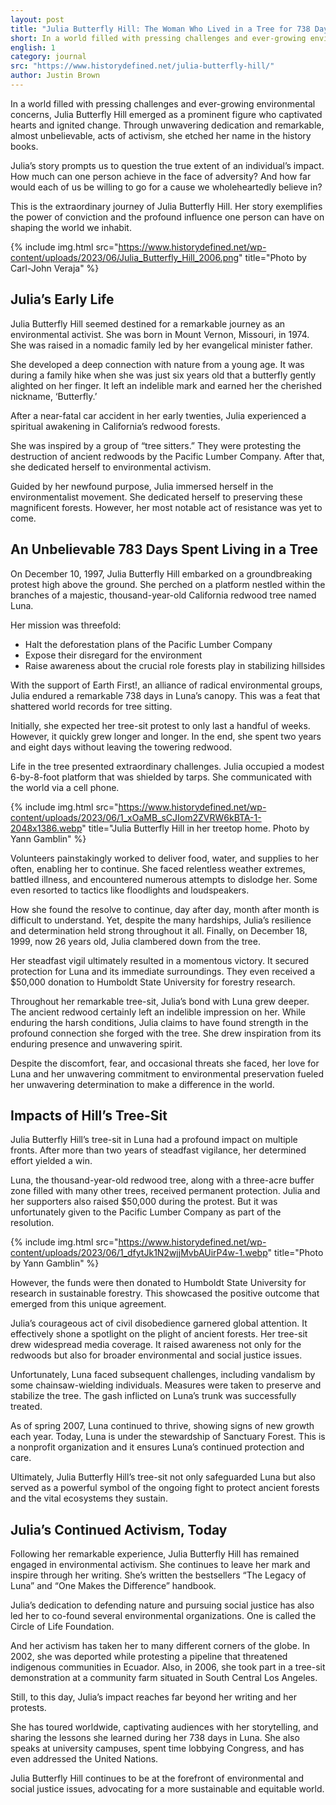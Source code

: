 ```yaml
---
layout: post
title: "Julia Butterfly Hill: The Woman Who Lived in a Tree for 738 Days"
short: In a world filled with pressing challenges and ever-growing environmental concerns, Julia Butterfly Hill emerged as a prominent figure who captivated hearts and ignited change. Through unwavering dedication and remarkable, almost unbelievable, acts of activism, she etched her name in the history books.
english: 1
category: journal
src: "https://www.historydefined.net/julia-butterfly-hill/"
author: Justin Brown
---
```


In a world filled with pressing challenges and ever-growing environmental concerns, Julia Butterfly Hill emerged as a prominent figure who captivated hearts and ignited change. Through unwavering dedication and remarkable, almost unbelievable, acts of activism, she etched her name in the history books.

Julia’s story prompts us to question the true extent of an individual’s impact. How much can one person achieve in the face of adversity? And how far would each of us be willing to go for a cause we wholeheartedly believe in?

This is the extraordinary journey of Julia Butterfly Hill. Her story exemplifies the power of conviction and the profound influence one person can have on shaping the world we inhabit.

{% include img.html src="https://www.historydefined.net/wp-content/uploads/2023/06/Julia_Butterfly_Hill_2006.png" title="Photo by Carl-John Veraja" %}

## Julia’s Early Life

Julia Butterfly Hill seemed destined for a remarkable journey as an environmental activist. She was born in Mount Vernon, Missouri, in 1974. She was raised in a nomadic family led by her evangelical minister father.

She developed a deep connection with nature from a young age. It was during a family hike when she was just six years old that a butterfly gently alighted on her finger. It left an indelible mark and earned her the cherished nickname, ‘Butterfly.’

After a near-fatal car accident in her early twenties, Julia experienced a spiritual awakening in California’s redwood forests.

She was inspired by a group of “tree sitters.” They were protesting the destruction of ancient redwoods by the Pacific Lumber Company. After that, she dedicated herself to environmental activism.

Guided by her newfound purpose, Julia immersed herself in the environmentalist movement. She dedicated herself to preserving these magnificent forests. However, her most notable act of resistance was yet to come.

## An Unbelievable 783 Days Spent Living in a Tree

On December 10, 1997, Julia Butterfly Hill embarked on a groundbreaking protest high above the ground. She perched on a platform nestled within the branches of a majestic, thousand-year-old California redwood tree named Luna.

Her mission was threefold:

- Halt the deforestation plans of the Pacific Lumber Company
- Expose their disregard for the environment
- Raise awareness about the crucial role forests play in stabilizing hillsides

With the support of Earth First!, an alliance of radical environmental groups, Julia endured a remarkable 738 days in Luna’s canopy. This was a feat that shattered world records for tree sitting.

Initially, she expected her tree-sit protest to only last a handful of weeks. However, it quickly grew longer and longer. In the end, she spent two years and eight days without leaving the towering redwood.

Life in the tree presented extraordinary challenges. Julia occupied a modest 6-by-8-foot platform that was shielded by tarps. She communicated with the world via a cell phone.

{% include img.html src="https://www.historydefined.net/wp-content/uploads/2023/06/1_xOaMB_sCJIom2ZVRW6kBTA-1-2048x1386.webp" title="Julia Butterfly Hill in her treetop home. Photo by Yann Gamblin" %}

Volunteers painstakingly worked to deliver food, water, and supplies to her often, enabling her to continue. She faced relentless weather extremes, battled illness, and encountered numerous attempts to dislodge her. Some even resorted to tactics like floodlights and loudspeakers.

How she found the resolve to continue, day after day, month after month is difficult to understand. Yet, despite the many hardships, Julia’s resilience and determination held strong throughout it all. Finally, on December 18, 1999, now 26 years old, Julia clambered down from the tree.

Her steadfast vigil ultimately resulted in a momentous victory. It secured protection for Luna and its immediate surroundings. They even received a $50,000 donation to Humboldt State University for forestry research.

Throughout her remarkable tree-sit, Julia’s bond with Luna grew deeper. The ancient redwood certainly left an indelible impression on her. While enduring the harsh conditions, Julia claims to have found strength in the profound connection she forged with the tree. She drew inspiration from its enduring presence and unwavering spirit.

Despite the discomfort, fear, and occasional threats she faced, her love for Luna and her unwavering commitment to environmental preservation fueled her unwavering determination to make a difference in the world.

## Impacts of Hill’s Tree-Sit

Julia Butterfly Hill’s tree-sit in Luna had a profound impact on multiple fronts. After more than two years of steadfast vigilance, her determined effort yielded a win.

Luna, the thousand-year-old redwood tree, along with a three-acre buffer zone filled with many other trees, received permanent protection. Julia and her supporters also raised $50,000 during the protest. But it was unfortunately given to the Pacific Lumber Company as part of the resolution.

{% include img.html src="https://www.historydefined.net/wp-content/uploads/2023/06/1_dfytJk1N2wjjMvbAUirP4w-1.webp" title="Photo by Yann Gamblin" %}

However, the funds were then donated to Humboldt State University for research in sustainable forestry. This showcased the positive outcome that emerged from this unique agreement.

Julia’s courageous act of civil disobedience garnered global attention. It effectively shone a spotlight on the plight of ancient forests. Her tree-sit drew widespread media coverage. It raised awareness not only for the redwoods but also for broader environmental and social justice issues.

Unfortunately, Luna faced subsequent challenges, including vandalism by some chainsaw-wielding individuals. Measures were taken to preserve and stabilize the tree. The gash inflicted on Luna’s trunk was successfully treated.

As of spring 2007, Luna continued to thrive, showing signs of new growth each year. Today, Luna is under the stewardship of Sanctuary Forest. This is a nonprofit organization and it ensures Luna’s continued protection and care.

Ultimately, Julia Butterfly Hill’s tree-sit not only safeguarded Luna but also served as a powerful symbol of the ongoing fight to protect ancient forests and the vital ecosystems they sustain.

## Julia’s Continued Activism, Today

Following her remarkable experience, Julia Butterfly Hill has remained engaged in environmental activism. She continues to leave her mark and inspire through her writing. She’s written the bestsellers “The Legacy of Luna” and “One Makes the Difference” handbook.

Julia’s dedication to defending nature and pursuing social justice has also led her to co-found several environmental organizations. One is called the Circle of Life Foundation.

And her activism has taken her to many different corners of the globe. In 2002, she was deported while protesting a pipeline that threatened indigenous communities in Ecuador. Also, in 2006, she took part in a tree-sit demonstration at a community farm situated in South Central Los Angeles.

Still, to this day, Julia’s impact reaches far beyond her writing and her protests.

She has toured worldwide, captivating audiences with her storytelling, and sharing the lessons she learned during her 738 days in Luna. She also speaks at university campuses, spent time lobbying Congress, and has even addressed the United Nations.

Julia Butterfly Hill continues to be at the forefront of environmental and social justice issues, advocating for a more sustainable and equitable world.
